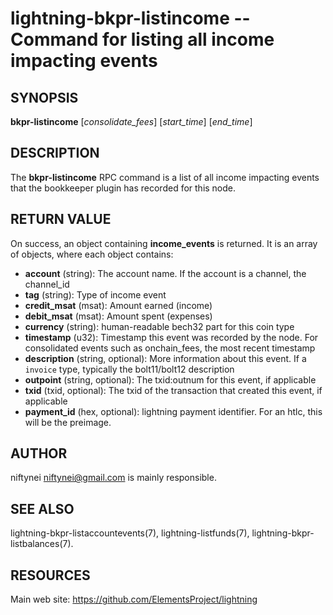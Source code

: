 lightning-bkpr-listincome -- Command for listing all income impacting events
=======================================================================

SYNOPSIS
--------

**bkpr-listincome** \[*consolidate\_fees*\] \[*start\_time*\] \[*end\_time*\]

DESCRIPTION
-----------

The **bkpr-listincome** RPC command is a list of all income impacting events that the bookkeeper plugin has recorded for this node.

RETURN VALUE
------------

[comment]: # (GENERATE-FROM-SCHEMA-START)
On success, an object containing **income\_events** is returned.  It is an array of objects, where each object contains:

- **account** (string): The account name. If the account is a channel, the channel\_id
- **tag** (string): Type of income event
- **credit\_msat** (msat): Amount earned (income)
- **debit\_msat** (msat): Amount spent (expenses)
- **currency** (string): human-readable bech32 part for this coin type
- **timestamp** (u32): Timestamp this event was recorded by the node. For consolidated events such as onchain\_fees, the most recent timestamp
- **description** (string, optional): More information about this event. If a `invoice` type, typically the bolt11/bolt12 description
- **outpoint** (string, optional): The txid:outnum for this event, if applicable
- **txid** (txid, optional): The txid of the transaction that created this event, if applicable
- **payment\_id** (hex, optional): lightning payment identifier. For an htlc, this will be the preimage.

[comment]: # (GENERATE-FROM-SCHEMA-END)

AUTHOR
------

niftynei <niftynei@gmail.com> is mainly responsible.

SEE ALSO
--------

lightning-bkpr-listaccountevents(7), lightning-listfunds(7),
lightning-bkpr-listbalances(7).

RESOURCES
---------

Main web site: <https://github.com/ElementsProject/lightning>

[comment]: # ( SHA256STAMP:ec2d5cc8d55017dcad2f9bfc41e287debe710c50134e581a1cb8af2986c41dcc)
